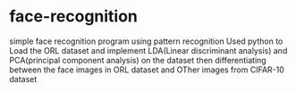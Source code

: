 # face-recognition
simple face recognition program using pattern recognition
Used python to Load the ORL dataset and implement LDA(Linear discriminant analysis) and PCA(principal component analysis) on the dataset
then differentiating between the face images in ORL dataset and OTher images from CIFAR-10 dataset
